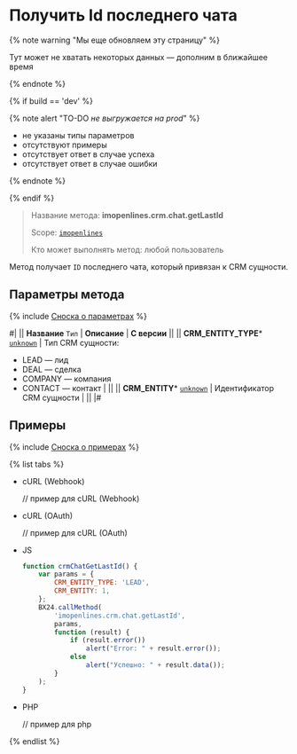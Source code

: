 # Получить Id последнего чата

{% note warning "Мы еще обновляем эту страницу" %}

Тут может не хватать некоторых данных — дополним в ближайшее время

{% endnote %}

{% if build == 'dev' %}

{% note alert "TO-DO _не выгружается на prod_" %}

- не указаны типы параметров
- отсутствуют примеры
- отсутствует ответ в случае успеха
- отсутствует ответ в случае ошибки

{% endnote %}

{% endif %}

> Название метода: **imopenlines.crm.chat.getLastId**
>
> Scope: [`imopenlines`](../../../scopes/permissions.md)
>
> Кто может выполнять метод: любой пользователь

Метод получает `ID` последнего чата, который привязан к CRM сущности.

## Параметры метода

{% include [Сноска о параметрах](../../../../_includes/required.md) %}

#|
|| **Название**
`Тип` | **Описание** | **С версии** ||
|| **CRM_ENTITY_TYPE***
[`unknown`](../../../data-types.md) | Тип CRM сущности: 
- LEAD — лид
- DEAL — сделка
- COMPANY — компания
- CONTACT — контакт
 | ||
|| **CRM_ENTITY***
[`unknown`](../../../data-types.md) | Идентификатор CRM сущности | ||
|#

## Примеры

{% include [Сноска о примерах](../../../../_includes/examples.md) %}

{% list tabs %}

- cURL (Webhook)

    // пример для cURL (Webhook)

- cURL (OAuth)

    // пример для cURL (OAuth)

- JS

    ```js
    function crmChatGetLastId() {
        var params = {
            CRM_ENTITY_TYPE: 'LEAD',
            CRM_ENTITY: 1,
        };
        BX24.callMethod(
            'imopenlines.crm.chat.getLastId',
            params,
            function (result) {
                if (result.error())
                    alert("Error: " + result.error());
                else
                    alert("Успешно: " + result.data());
            }
        );
    }
    ```

- PHP

    // пример для php

{% endlist %}